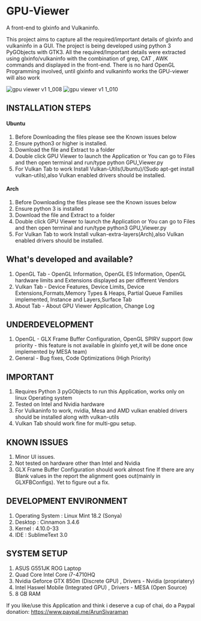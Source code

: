 ﻿# GPU-Viewer
A front-end to glxinfo and Vulkaninfo. 

This project aims to capture all the required/important details of glxinfo and vulkaninfo in a GUI. The project is being developed using python 3 PyGObjects with GTK3. All the required/Important details were extracted using glxinfo/vulkaninfo with the combination of grep, CAT , AWK commands and displayed in the front-end. There is no hard OpenGL Programming involved, until glxinfo and vulkaninfo works the GPU-viewer will also work

![gpu viewer v1 1_008](https://user-images.githubusercontent.com/30646692/31576187-97a6ffdc-b113-11e7-8195-bfcfe3a3a4a3.png)
![gpu viewer v1 1_010](https://user-images.githubusercontent.com/30646692/31576204-cab6826c-b113-11e7-8d38-ded1934c08dc.png)

## INSTALLATION STEPS

#### Ubuntu

1. Before Downloading the files please see the Known issues below
2. Ensure python3 or higher is installed.
3. Download the file and Extract to a folder
4. Double click GPU Viewer to launch the Application or You can go to Files and then open terminal and run/type python GPU_Viewer.py
5. For Vulkan Tab to work Install Vulkan-Utils(Ubuntu)/(Sudo apt-get install vulkan-utils),also Vulkan enabled drivers should be installed.

#### Arch 

1. Before Downloading the files please see the Known issues below
2. Ensure python 3 is installed
3. Download the file and Extract to a folder
4. Double click GPU Viewer to launch the Application or You can go to Files and then open terminal and run/type python3 GPU_Viewer.py
5. For Vulkan Tab to work Install vulkan-extra-layers(Arch),also Vulkan enabled drivers should be installed.


## What's developed and available?

1. OpenGL Tab - OpenGL Information, OpenGL ES Information, OpenGL hardware limits and Extensions displayed as per different Vendors
2. Vulkan Tab - Device Features, Device Limits, Device Extensions,Formats,Memory Types & Heaps, Partial Queue Families implemented, Instance and Layers,Surface Tab
3. About Tab - About GPU Viewer Application, Change Log


## UNDERDEVELOPMENT

1. OpenGL - GLX Frame Buffer Configuration, OpenGL SPIRV support (low priority - this feature is not available in glxinfo yet,it will be done once implemented by MESA team)
2. General - Bug fixes, Code Optimizations (High Priority)

## IMPORTANT

1. Requires Python 3 pyGObjects to run this Application, works only on linux Operating system
2. Tested on Intel and Nvidia hardware
3. For Vulkaninfo to work, nvidia, Mesa and AMD vulkan enabled drivers should be installed along with vulkan-utils
4. Vulkan Tab should work fine for multi-gpu setup.

## KNOWN ISSUES

1. Minor UI issues.
2. Not tested on hardware other than Intel and Nvidia
3. GLX Frame Buffer Configuration should work almost fine If there are any Blank values in the report the alignment   goes out(mainly in GLXFBConfigs). Yet to figure out a fix.

## DEVELOPMENT ENVIRONMENT

1. Operating System : Linux Mint 18.2 (Sonya)
2. Desktop : Cinnamon 3.4.6
3. Kernel : 4.10.0-33
4. IDE : SublimeText 3.0

## SYSTEM SETUP

1. ASUS G551JK ROG Laptop
2. Quad Core Intel Core i7-4710HQ
3. Nvidia Geforce GTX 850m (Discrete GPU) , Drivers - Nvidia (propriatery) 
4. Intel Haswel Mobile (Integrated GPU) , Drivers - MESA (Open Source)
5. 8 GB RAM

If you like/use this Application and think i deserve a cup of chai, do a Paypal donation: https://www.paypal.me/ArunSivaraman
